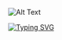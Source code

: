 ![Alt Text](https://64.media.tumblr.com/ba8c705edd2bed0a28d9458811155d69/tumblr_onxkyoloha1w05w8zo1_500.gifv)

[![Typing SVG](https://readme-typing-svg.demolab.com?font=Fira+Code&pause=1000&color=F78A1A&width=435&lines=Casual+csharp+enjoyer)](https://git.io/typing-svg)

